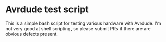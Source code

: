 # Avrdude test script
This is a simple bash script for testing various hardware with Avrdude.
I'm not very good at shell scripting, so please submit PRs if there are are obvious defects present.